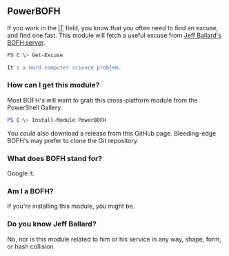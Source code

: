 ## PowerBOFH
If you work in the <abbr title="Information Technology">IT</abbr> field, you know that you often need to find an excuse, and find one fast.  This module will fetch a useful excuse from [Jeff Ballard's BOFH server](http://pages.cs.wisc.edu/~ballard/bofh/).

````powershell
PS C:\> Get-Excuse

It's a hard computer science problem.
````

### How can I get this module?
Most BOFH's will want to grab this cross-platform module from the PowerShell Gallery.
````powershell
PS C:\> Install-Module PowerBOFH
````

You could also download a release from this GitHub page.  Bleeding-edge BOFH's may prefer to clone the Git repository.

### What does BOFH stand for?
Google it.

### Am I a BOFH?
If you're installing this module, you might be.

### Do you know Jeff Ballard?
No, nor is this module related to him or his service in any way, shape, form, or hash collision.